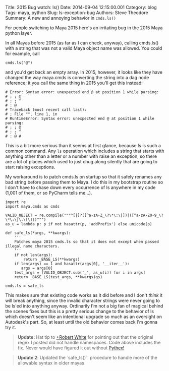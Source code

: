 Title: 2015 Bug watch: ls()
Date: 2014-09-04 12:15:00.001
Category: blog
Tags: maya, python
Slug: ls-exception-bug
Authors: Steve Theodore
Summary: A new and annoying behavior in `cmds.ls()`

For people switching to Maya 2015 here's an irritating bug in the 2015 Maya
python layer.  
  
In all Mayas before 2015 (as far as I can check, anyway), calling cmds.ls()
with a string that was not a valid Maya object name was allowed. You could for
example, call  

      
    cmds.ls("@")  
    
  
and you'd get back an empty array. In 2015, however, it looks like they have
changed the way maya.cmds is converting the string into a dag node reference;
it you call the same thing in 2015 you'll get this instead:  
  
    
      
    # Error: Syntax error: unexpected end @ at position 1 while parsing:  
    # ; ; @  
    # ; ; ^  
    # : @  
    # Traceback (most recent call last):  
    # ; File "", line 1, in   
    # RuntimeError: Syntax error: unexpected end @ at position 1 while parsing:  
    # ; ; @  
    # ; ; ^  
    # : @ #  
    

  
This is a bit more serious than it seems at first glance, because ls is such a
common command. Any `ls` operation which includes a string that starts with
anything other than a letter or a number with raise an exception, so there are
a lot of places which used to just chug along silently that are going to start
raising exceptions.  
  
My workaround is to patch cmds.ls on startup so that it safely renames any bad
string before passing them to Maya.  I do this in my bootstrap routine so I
don't have to chase down every occurrence of ls anywhere in my code  (1,001 of
them, or so PyCharm tells me...).  
  

    import re  
    import maya.cmds as cmds  
      
    VALID_OBJECT = re.compile("""^[|]?([^a-zA-Z_\?\*\:\|])|([^a-zA-Z0-9_\?\*\:\|\.\[\]])""")  
    as_u = lambda p: p if not hasattr(p, 'addPrefix') else unicode(p)  
      
    def safe_ls(*args, **kwargs):  
        '''  
        Patches maya 2015 cmds.ls so that it does not except when passed illegal name characters.  
        '''  
        if not len(args):  
            return _BASE_LS(**kwargs)  
        if len(args) == 1 and hasattr(args[0], '__iter__'):  
           args = args[0]  
        test_args = [VALID_OBJECT.sub('_', as_u(i)) for i in args]  
        return _BASE_LS(test_args, **kwargs)gs)  
      
    cmds.ls = safe_ls  
    

  
This makes sure that existing code works as it did before and I don't _think_
it will break anything, since the invalid character strings were never going
to be ls'ed into anything anyway.  Ordinarily I'm not a big fan of magical
behind the scenes fixes but this is a pretty serious change to the behavior of
ls which doesn't seem like an intentional upgrade so much as an oversight on
Autodesk's part. So, at least until the old behavior comes back I'm gonna try
it.  
  
> **Update:** Hat tip to [+Robert White](https://plus.google.com/114811905548750276312/about) for pointing out that the original regex I
posted did not handle namespaces. Code above includes the fix.  Never would
have figured it out without [Pythex!](https://pythex.org/)  
  
> **Update 2**: Updated the `safe_ls()`` procedure to handle more of the allowable syntax in older mayas  
  



